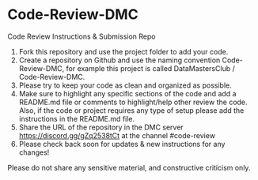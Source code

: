 # Code-Review-DMC
Code Review Instructions &amp; Submission Repo



1. Fork this repository and use the project folder to add your code. 
2. Create a repository on Github and use the naming convention Code-Review-DMC, for example this project is called DataMastersClub /
Code-Review-DMC. 
3. Please try to keep your code as clean and organized as possible.
4. Make sure to highlight any specific sections of the code and add a README.md file or comments to highlight/help other review the code. Also, if the code or project requires any type of setup please add the instructions in the README.md file. 
5. Share the URL of the repository in the DMC server https://discord.gg/gZq2538tCt at the channel #code-review 
6. Please check back soon for updates & new instructions for any changes! 



Please do not share any sensitive material, and constructive criticism only. 




